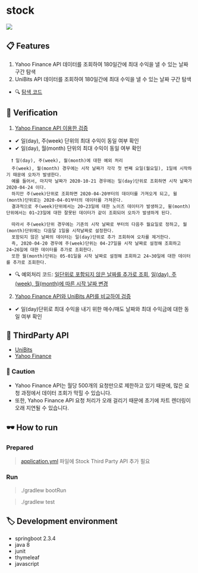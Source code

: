 # stock

![](assets/demo.gif)

## 📋 Features


1. Yahoo Finance API 데이터를 조회하여 180일간에 최대 수익을 낼 수 있는 날짜 구간 탐색
2. UniBits API 데이터를 조회하여 180일간에 최대 수익을 낼 수 있는 날짜 구간 탐색

- 🔍  [탐색 코드](https://github.com/raccoonback/stock/blob/43c8d30ee18b566910e6011b6ab04ce6440e6e1b/src/main/java/com/test/stock/stock/service/StockService.java#L84-L120)


## 🤔 Verification

1. [Yahoo Finance API 이용한 검증](https://github.com/raccoonback/stock/blob/main/src/test/java/com/test/stock/stock/service/integrate/YahooStockServiceTest.java)
  - ✔ 일(day), 주(week) 단위의 최대 수익이 동일 여부 확인
  - ✔ 일(day), 월(month) 단위의 최대 수익이 동일 여부 확인

  ```
    ❗ 일(day), 주(week), 월(month)에 대한 예외 처리
    주(week), 월(month) 경우에는 시작 날짜가 각각 첫 번째 요일(월요일), 1일에 시작하기 때문에 오차가 발생한다.
    예를 들어서, 마지막 날짜가 2020-10-21 경우에는 일(day)단위로 조회하면 시작 날짜가 2020-04-24 이다.
    하지만 주(week)단위로 조회하면 2020-04-20부터의 데이터를 가져오게 되고, 윌(month)단위로는 2020-04-01부터의 데이터를 가져온다.
    결과적으로 주(week)단위에서는 20~23일에 대한 노이즈 데이터가 발생하고, 윌(month)단위에서는 01~23일에 대한 잘못된 데이터가 같이 조회되어 오차가 발생하게 된다.

    따라서 주(week)단위 경우에는 기존의 시작 날짜로 부터의 다음주 월요일로 정하고, 월(month)단위에는 다음달 1일을 시작날짜로 설정한다.
    포함되지 않은 날짜의 데이터는 일(day)단위로 추가 조회하여 오차를 제거한다.
    즉, 2020-04-20 경우에 주(week)단위는 04-27일을 시작 날짜로 설정해 조회하고 24~26일에 대한 데이터를 추가로 조회한다.
    또한 월(month)단위는 05-01일을 시작 날짜로 설정해 조회하고 24~30일에 대한 데이터를 추가로 조회한다.
  ```
  - 🔍  예외처리 코드: [일단위로 포함되지 않은 날짜를 추가로 조회](https://github.com/raccoonback/stock/blob/43c8d30ee18b566910e6011b6ab04ce6440e6e1b/src/main/java/com/test/stock/stock/service/YahooStockService.java#L47-L60), [일(day), 주(week), 월(month)에 따른 시작 날짜 변경](https://github.com/raccoonback/stock/tree/main/src/main/java/com/test/stock/stock/service/strategy/yahoo/frequency)

2. [Yahoo Finance API와 UniBits API를 비교하여 검증](https://github.com/raccoonback/stock/blob/main/src/test/java/com/test/stock/stock/service/integrate/UniBitsServiceTest.java)
  - ✔ 일(day)단위로 최대 수익을 내기 위한 매수/매도 날짜와 최대 수익금에 대한 동일 여부 확인

## 📎 ThirdParty API

- [UniBits](https://unibit.ai/api/docs/V2.0/historical_stock_price)
- [Yahoo Finance](https://rapidapi.com/apidojo/api/yahoo-finance1)

### 🧨 Caution
- Yahoo Finance API는 월당 500개의 요청만으로 제한하고 있기 때문에, 많은 요청 과정에서 데이터 조회가 막힐 수 있습니다.
- 또한, Yahoo Finance API 요청 처리가 오래 걸리기 때문에 초기에 차트 렌더링이 오래 지연될 수 있습니다.

## 🕶 How to run

### Prepared

> [application.yml](/src/main/resources/application.yml) 파일에 Stock Third Party API 추가 필요

### Run
> ./gradlew bootRun

> ./gradlew test

## 🏷 Development environment
- springboot 2.3.4
- java 8
- junit
- thymeleaf
- javascript
